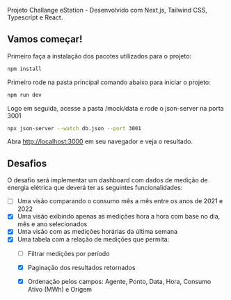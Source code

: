 Projeto Challange eStation - Desenvolvido com Next.js, Tailwind CSS, Typescript e React.

## Vamos começar!

Primeiro faça a instalação dos pacotes utilizados para o projeto:

```bash
npm install
```

Primeiro rode na pasta principal comando abaixo para iniciar o projeto:

```bash
npm run dev
```

Logo em seguida, acesse a pasta /mock/data e rode o json-server na porta 3001

```bash
npx json-server --watch db.json --port 3001
```

Abra [http://localhost:3000](http://localhost:3000) em seu navegador e veja o resultado.


## Desafios

O desafio será implementar um dashboard com dados de medição de energia elétrica que deverá ter as seguintes funcionalidades:
- [ ] Uma visão comparando o consumo mês a mês entre os anos de 2021 e 2022
- [x] Uma visão exibindo apenas as medições hora a hora com base no dia, mês e ano selecionados
- [x]  Uma visão com as medições horárias da última semana
- [x]  Uma tabela com a relação de medições que permita:
    -   [ ] Filtrar medições por período
    -   [x]  Paginação dos resultados retornados
    -   [x]  Ordenação pelos campos: Agente, Ponto, Data, Hora, Consumo Ativo (MWh) e Origem
 



